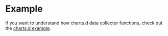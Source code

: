 <!--
title: "Example"
custom_edit_url: "https://github.com/netdata/netdata/edit/master/collectors/charts.d.plugin/example/README.md"
sidebar_label: "example-charts.d.plugin"
learn_status: "Published"
learn_topic_type: "References"
learn_rel_path: "References/Collectors references/Uncategorized"
-->

# Example

If you want to understand how charts.d data collector functions, check out the [charts.d example](https://raw.githubusercontent.com/netdata/netdata/master/collectors/charts.d.plugin/example/example.chart.sh). 


